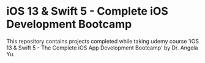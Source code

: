 # iOS 13 & Swift 5 - Complete iOS Development Bootcamp
This repository contains projects completed while taking udemy course 'iOS 13 & Swift 5 - The Complete iOS App Development Bootcamp' by Dr. Angela Yu.

